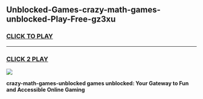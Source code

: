
## Unblocked-Games-crazy-math-games-unblocked-Play-Free-gz3xu
<h3>
<a href="https://premium76.site?title=crazy-math-games-unblocked&ref=21A">CLICK TO PLAY</a></h3>
<hr>

<h3>
<a href="https://premium76.site?title=crazy-math-games-unblocked&ref=21A">CLICK 2 PLAY</a>
  
</h3>

<a href="https://premium76.site?title=crazy-math-games-unblocked&ref=21A"><img src="https://clearcache.store/games.png"></a>


**crazy-math-games-unblocked games unblocked: Your Gateway to Fun and Accessible Online Gaming**
